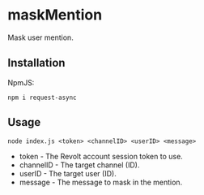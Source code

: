 # maskMention
Mask user mention.

## Installation
NpmJS:
```
npm i request-async
```

## Usage
```
node index.js <token> <channelID> <userID> <message>
```

- token - The Revolt account session token to use.
- channelID - The target channel (ID).
- userID - The target user (ID).
- message - The message to mask in the mention.